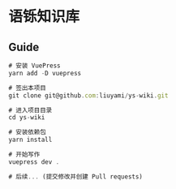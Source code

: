 # 语铄知识库


## Guide

```javascript
# 安装 VuePress
yarn add -D vuepress

# 签出本项目
git clone git@github.com:liuyami/ys-wiki.git

# 进入项目目录
cd ys-wiki

# 安装依赖包
yarn install

# 开始写作
vuepress dev .

# 后续... (提交修改并创建 Pull requests)
```

